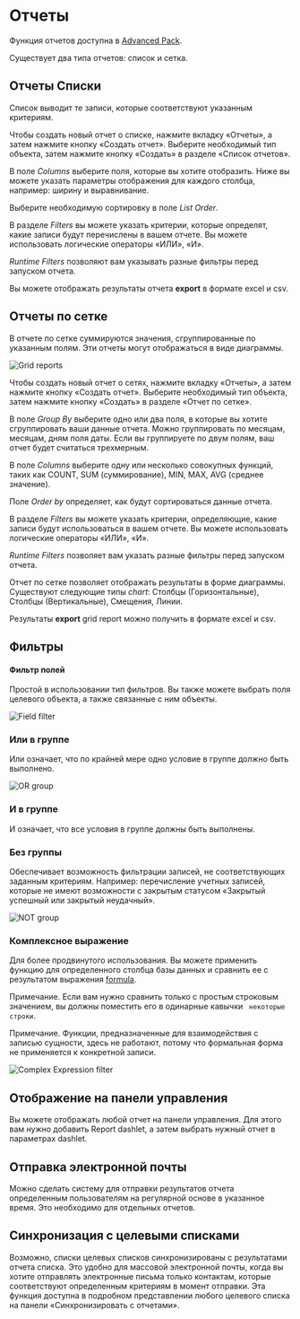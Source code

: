 # Отчеты

Функция отчетов доступна в [Advanced Pack](https://www.espocrm.com/extensions/advanced-pack/).

Существует два типа отчетов: список и сетка.

## Отчеты Списки

Список выводит те записи, которые соответствуют указанным критериям.

Чтобы создать новый отчет о списке, нажмите вкладку «Отчеты», а затем нажмите кнопку «Создать отчет». Выберите необходимый тип объекта, затем нажмите кнопку «Создать» в разделе «Список отчетов».

В поле _Columns_ выберите поля, которые вы хотите отобразить. Ниже вы можете указать параметры отображения для каждого столбца, например: ширину и выравнивание.

Выберите необходимую сортировку в поле _List Order_.

В разделе _Filters_ вы можете указать критерии, которые определят, какие записи будут перечислены в вашем отчете. Вы можете использовать логические операторы «ИЛИ», «И».

_Runtime Filters_ позволяют вам указывать разные фильтры перед запуском отчета.

Вы можете отображать результаты отчета __export__ в формате excel и csv.

## Отчеты по сетке

В отчете по сетке суммируются значения, сгруппированные по указанным полям. Эти отчеты могут отображаться в виде диаграммы.

![Grid reports](https://raw.githubusercontent.com/espocrm/documentation/master/_static/images/user-guide/reports/grid.png)

Чтобы создать новый отчет о сетях, нажмите вкладку «Отчеты», а затем нажмите кнопку «Создать отчет». Выберите необходимый тип объекта, затем нажмите кнопку «Создать» в разделе «Отчет по сетке».

В поле _Group By_ выберите одно или два поля, в которые вы хотите сгруппировать ваши данные отчета. Можно группировать по месяцам, месяцам, дням поля даты. Если вы группируете по двум полям, ваш отчет будет считаться трехмерным.

В поле _Columns_ выберите одну или несколько совокупных функций, таких как COUNT, SUM (суммирование), MIN, MAX, AVG (среднее значение).

Поле _Order by_ определяет, как будут сортироваться данные отчета.

В разделе _Filters_ вы можете указать критерии, определяющие, какие записи будут использоваться в вашем отчете. Вы можете использовать логические операторы «ИЛИ», «И».

_Runtime Filters_ позволяет вам указать разные фильтры перед запуском отчета.

Отчет по сетке позволяет отображать результаты в форме диаграммы. Существуют следующие типы _chart_: Столбцы (Горизонтальные), Столбцы (Вертикальные), Смещения, Линии.

Результаты __export__ grid report можно получить в формате excel и csv.

## Фильтры

#### Фильтр полей

Простой в использовании тип фильтров. Вы также можете выбрать поля целевого объекта, а также связанные с ним объекты.

![Field filter](https://raw.githubusercontent.com/espocrm/documentation/master/_static/images/user-guide/reports/filter-field.png)

### Или в группе

Или означает, что по крайней мере одно условие в группе должно быть выполнено.

![OR group](https://raw.githubusercontent.com/espocrm/documentation/master/_static/images/user-guide/reports/filter-or.png)

### И в группе

И означает, что все условия в группе должны быть выполнены.

### Без группы

Обеспечивает возможность фильтрации записей, не соответствующих заданным критериям. Например: перечисление учетных записей, которые не имеют возможности с закрытым статусом «Закрытый успешный или закрытый неудачный».

![NOT group](https://raw.githubusercontent.com/espocrm/documentation/master/_static/images/user-guide/reports/filter-not.png)

### Комплексное выражение

Для более продвинутого использования. Вы можете применить функцию для определенного столбца базы данных и сравнить ее с результатом выражения [formula](../administration/formula.md).

Примечание. Если вам нужно сравнить только с простым строковым значением, вы должны поместить его в одинарные кавычки `` некоторые строки``.

Примечание. Функции, предназначенные для взаимодействия с записью сущности, здесь не работают, потому что формальная форма не применяется к конкретной записи.

![Complex Expression filter](https://raw.githubusercontent.com/espocrm/documentation/master/_static/images/user-guide/reports/filter-complex.png)

## Отображение на панели управления

Вы можете отображать любой отчет на панели управления. Для этого вам нужно добавить Report dashlet, а затем выбрать нужный отчет в параметрах dashlet.

## Отправка электронной почты

Можно сделать систему для отправки результатов отчета определенным пользователям на регулярной основе в указанное время. Это необходимо для отдельных отчетов.

## Синхронизация с целевыми списками

Возможно, списки целевых списков синхронизированы с результатами отчета списка. Это удобно для массовой электронной почты, когда вы хотите отправлять электронные письма только контактам, которые соответствуют определенным критериям в момент отправки. Эта функция доступна в подробном представлении любого целевого списка на панели «Синхронизировать с отчетами».
